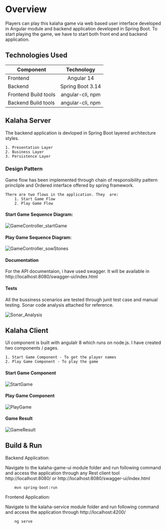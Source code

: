 # Overview

Players can play this kalaha game via web based user interface developed in Angular module and backend application developed in Spring Boot. To start playing the game, we have to start both front end and backend application.



## Technologies Used

| Component                 | Technology           |
| -------------             |:-------------:       |
| Frontend                  | Angular 14           |
| Backend                   | Spring Boot 3.14     |
| Frontend Build tools      | angular-cli, npm     |
| Backend  Build tools      | angular-cli, npm     |

## Kalaha Server

The backend application is devloped in Spring Boot layered architecture styles.

    1. Presentation Layer
    2. Business Layer
    3. Persistence Layer
    
### Design Pattern

Game flow has been implemented through chain of responsibility pattern princliple and Ordered interface offered by spring framework.
    
    There are two flows in the application. They  are:
        1. Start Game Flow
        2. Play Game Flow

#### Start Game Sequence Diagram:

![GameController_startGame](https://github.com/GKSSN/kalaha_game/assets/118438039/d5c1b8be-f469-4308-9b39-8565521f5479)

#### Play Game Sequence Diagram:

![GameController_sowStones](https://github.com/GKSSN/kalaha_game/assets/118438039/5cf1a57f-e6df-475a-a6c9-bbfbaf131c15)

#### Documentation

For the API documentaion, i have used swagger. It will be available in http://localhost:8080/swagger-ui/index.html

#### Tests

All the bussiness scenarios are tested through junit test case and manual testing. Sonar code analysis attached for reference.

![Sonar_Analysis](https://github.com/GKSSN/kalaha_game/assets/118438039/1bde9354-348f-4397-97ef-160f1083fd44)

## Kalaha Client

UI component is built with angulalr 8 which runs on node.js. I have created two components / pages.

    1. Start Game Component - To get the player names
    2. Play Game Component - To play the game

#### Start Game Component

![StartGame](https://github.com/GKSSN/kalaha_game/assets/118438039/b94430f3-01bd-4e9c-8fbd-db56a1fc8388)

#### Play Game Component

![PlayGame](https://github.com/GKSSN/kalaha_game/assets/118438039/d3d7f71f-fa39-48ee-aaa2-6d381cac7f14)


#### Game Result

![GameResult](https://github.com/GKSSN/kalaha_game/assets/118438039/25005081-650c-4682-99bd-db2486a90987)

## Build & Run

Backend Application:

Navigate to the kalaha-game-ui module folder and run following command and access the application through any Rest client tool http://localhost:8080/ or http://localhost:8080/swagger-ui/index.html

        mvn spring-boot:run
Frontend Application:

Navigate to the kalaha-service module folder and run following command and access the application through http://localhost:4200/

        ng serve


